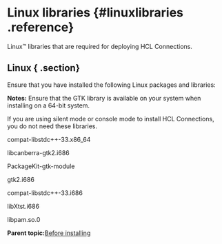 # Linux libraries {#linuxlibraries .reference}

Linux™ libraries that are required for deploying HCL Connections.

## Linux { .section}

Ensure that you have installed the following Linux packages and libraries:

**Notes:** Ensure that the GTK library is available on your system when installing on a 64-bit system.

If you are using silent mode or console mode to install HCL Connections, you do not need these libraries.

compat-libstdc++-33.x86\_64

libcanberra-gtk2.i686

PackageKit-gtk-module

gtk2.i686

compat-libstdc++-33.i686

libXtst.i686

libpam.so.0

**Parent topic:**[Before installing](../install/r_before_installing.md)